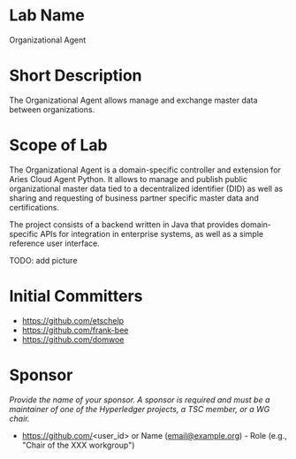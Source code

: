 # Lab Name
Organizational Agent
# Short Description
The Organizational Agent allows manage and exchange master data between organizations.

# Scope of Lab
The Organizational Agent is a domain-specific controller and extension for Aries Cloud Agent Python. It allows to manage and publish public organizational master data tied to a decentralized identifier (DID) as well as sharing and requesting of business partner specific master data and certifications.

The project consists of a backend written in Java that provides domain-specific APIs for integration in enterprise systems, as well as a simple reference user interface.

TODO: add picture

# Initial Committers
- https://github.com/etschelp
- https://github.com/frank-bee
- https://github.com/domwoe

# Sponsor
_Provide the name of your sponsor. A sponsor is required and must be a maintainer of one of the Hyperledger projects, a TSC member, or a WG chair._
- https://github.com/<user_id> or Name (email@example.org) - Role (e.g., "Chair of the XXX workgroup")
